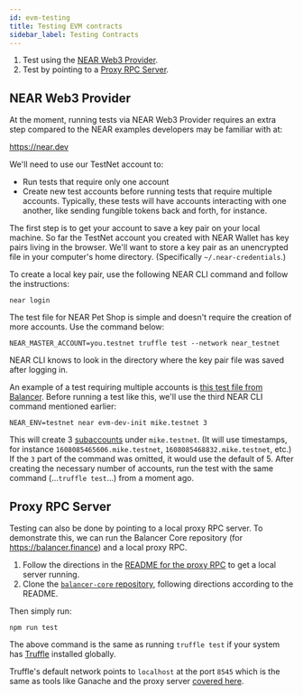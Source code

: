 ```yaml
---
id: evm-testing
title: Testing EVM contracts
sidebar_label: Testing Contracts
---
```


1. Test using the [NEAR Web3 Provider](#near-web3-provider).
2. Test by pointing to a [Proxy RPC Server](#proxy-rpc-server).

## NEAR Web3 Provider

At the moment, running tests via NEAR Web3 Provider requires an extra step compared to the NEAR examples developers may be familiar with at:

https://near.dev

We'll need to use our TestNet account to:

- Run tests that require only one account
- Create new test accounts before running tests that require multiple accounts. Typically, these tests will have accounts interacting with one another, like sending fungible tokens back and forth, for instance.

The first step is to get your account to save a key pair on your local machine.
So far the TestNet account you created with NEAR Wallet has key pairs living in the browser. We'll want to store a key pair as an unencrypted file in your computer's home directory. (Specifically `~/.near-credentials`.)

To create a local key pair, use the following NEAR CLI command and follow the instructions:

    near login

The test file for NEAR Pet Shop is simple and doesn't require the creation of more accounts. Use the command below:

    NEAR_MASTER_ACCOUNT=you.testnet truffle test --network near_testnet

NEAR CLI knows to look in the directory where the key pair file was saved after logging in.

An example of a test requiring multiple accounts is [this test file from
Balancer](https://github.com/near/balancer-core/blob/42b2d351667761130dd7c88190b56024f6114e1f/test/pool.js#L9-L12).
Before running a test like this, we'll use the third NEAR CLI command mentioned
earlier:

    NEAR_ENV=testnet near evm-dev-init mike.testnet 3

This will create 3 [subaccounts](/docs/concepts/account#subaccounts) under
`mike.testnet`. (It will use timestamps, for instance
`1608085465606.mike.testnet`, `1608085468832.mike.testnet`, etc.) If the `3`
part of the command was omitted, it would use the default of 5. After creating
the necessary number of accounts, run the test with the same command
(...`truffle test`...) from a moment ago.

## Proxy RPC Server

Testing can also be done by pointing to a local proxy RPC server. To demonstrate this, we can run the Balancer Core repository (for https://balancer.finance) and a local proxy RPC.

1. Follow the directions in the [README for the proxy
RPC](https://github.com/aurora-is-near/aurora-relayer) to get a local server running.
2. Clone the [`balancer-core` repository](https://github.com/balancer-labs/balancer-core), following directions according to the README.

Then simply run:

    npm run test

The above command is the same as running `truffle test` if your system has
[Truffle](https://www.trufflesuite.com/truffle) installed globally.

Truffle's default network points to `localhost` at the port `8545` which is the same as tools like Ganache and the proxy server [covered here](/docs/develop/evm/near-eth-rpc).

